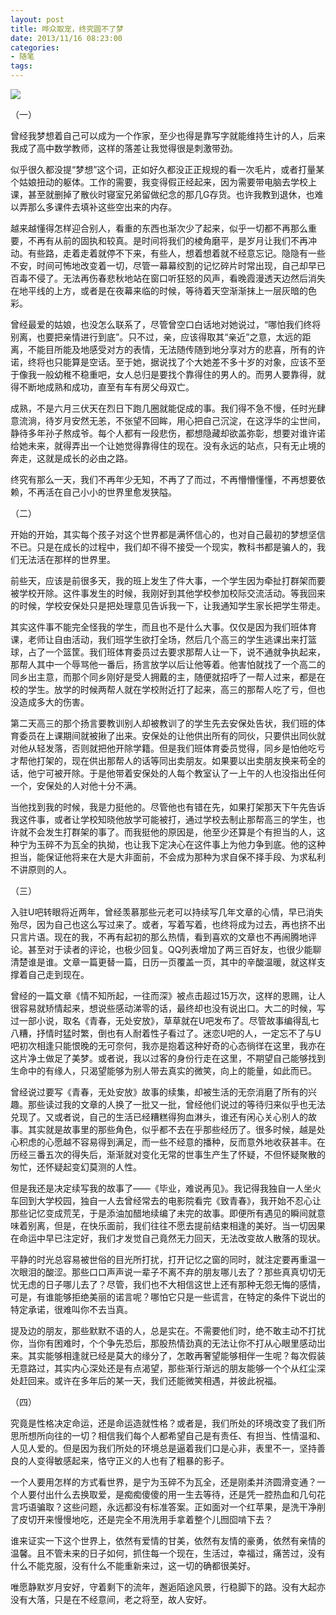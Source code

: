 ```yaml
---
layout: post
title: 哗众取宠，终究圆不了梦
date: 2013/11/16 08:23:00
categories: 
- 随笔
tags: 
---
```


![][1]

（一）

曾经我梦想着自己可以成为一个作家，至少也得是靠写字就能维持生计的人，后来我成了高中数学教师，这样的落差让我觉得很是刺激带劲。

似乎很久都没提“梦想”这个词，正如好久都没正正规规的看一次毛片，或者打量某个姑娘扭动的躯体。工作的需要，我变得假正经起来，因为需要带电脑去学校上课，甚至就删掉了散伙时寝室兄弟留做纪念的那几G存货。也许我教到退休，也难以弄那么多课件去填补这些空出来的内存。

越来越懂得怎样迎合别人，看重的东西也渐次少了起来，似乎一切都不再那么重要，不再有从前的固执和较真。是时间将我们的棱角磨平，是岁月让我们不再冲动。有些路，走着走着就停不下来，有些人，想着想着就不经意忘记。隐隐有一些不安，时间可怖地改变着一切，尽管一幕幕绞割的记忆碎片时常出现，自己却早已百毒不侵了。无法再伤春悲秋地站在窗口听狂怒的风声，看晚霞漫透天边然后消失在地平线的上方，或者是在夜幕来临的时候，等待着天空渐渐抹上一层灰暗的色彩。

曾经最爱的姑娘，也没怎么联系了，尽管曾空口白话地对她说过，“哪怕我们终将别离，也要把亲情进行到底”。只不过，亲，应该得取其“亲近”之意，太远的距离，不能目所能及地感受对方的表情，无法随传随到地分享对方的悲喜，所有的许诺，终将也只能算是空话。至于她，据说找了个大她差不多十岁的对象，应该不至于像我一般幼稚不稳重吧，女人总归是要找个靠得住的男人的。而男人要靠得，就得不断地成熟和成功，直至有车有房父母双亡。

成熟，不是六月三伏天在烈日下跑几圈就能促成的事。我们得不急不慢，任时光肆意流淌，待岁月安然无恙，不张望不回眸，用心把自己沉淀，在这浮华的尘世间，静待多年孙子熬成爷。每个人都有一段悲伤，都想隐藏却欲盖弥彰，想要对谁许诺给她未来，就得弄出一个让她觉得靠得住的现在。没有永远的站点，只有无止境的奔走，这就是成长的必由之路。

终究有那么一天，我们不再年少无知，不再了了而过，不再懵懵懂懂，不再想要依赖，不再活在自己小小的世界里愈发狭隘。

（二）

开始的开始，其实每个孩子对这个世界都是满怀信心的，也对自己最初的梦想坚信不已。只是在成长的过程中，我们却不得不接受一个现实，教科书都是骗人的，我们无法活在那样的世界里。

前些天，应该是前很多天，我的班上发生了件大事，一个学生因为牵扯打群架而要被学校开除。这件事发生的时候，我刚好到其他学校参加校际交流活动。等我回来的时候，学校安保处只是把处理意见告诉我一下，让我通知学生家长把学生带走。

其实这件事不能完全怪我的学生，而且也不是什么大事。仅仅是因为我们班体育课，老师让自由活动，我们班学生欲打全场，然后几个高三的学生逃课出来打篮球，占了一个篮筐。我们班体育委员过去要求那帮人让一下，说不通就争执起来，那帮人其中一个辱骂他一番后，扬言放学以后让他等着。他害怕就找了一个高二的同乡出主意，而那个同乡刚好是受人拥戴的主，随便就招呼了一帮人过来，都是在校的学生。放学的时候两帮人就在学校附近打了起来，高三的那帮人吃了亏，但也没造成多大的伤害。

第二天高三的那个扬言要教训别人却被教训了的学生先去安保处告状，我们班的体育委员在上课期间就被揪了出来。安保处的让他供出所有的同伙，只要供出同伙就对他从轻发落，否则就把他开除学籍。但是我们班体育委员觉得，同乡是怕他吃亏才帮他打架的，现在供出那帮人的话等同出卖朋友。如果要以出卖朋友换来苟全的话，他宁可被开除。于是他带着安保处的人每个教室认了一上午的人也没指出任何一个，安保处的人对他十分不满。

当他找到我的时候，我是力挺他的。尽管他也有错在先，如果打架那天下午先告诉我这件事，或者让学校知晓他放学可能被打，通过学校去制止那帮高三的学生，也许就不会发生打群架的事了。而我挺他的原因是，他至少还算是个有担当的人，这种宁为玉碎不为瓦全的执拗，也让我下定决心在这件事上为他力争到底。他的这种担当，能保证他将来在大是大非面前，不会成为那种为求自保不择手段、为求私利不讲原则的人。

（三）

入驻U吧转眼将近两年，曾经羡慕那些元老可以持续写几年文章的心情，早已消失殆尽，因为自己也这么写过来了。或者，写着写着，也终将成为过去，再也挤不出只言片语。现在的我，不再有起初的那么热情，看到喜欢的文章也不再闹腾地评论。甚至对于读者的评论，也极少回复。QQ列表增加了两三百好友，也很少能聊清楚谁是谁。文章一篇更替一篇，日历一页覆盖一页，其中的辛酸温暖，就这样支撑着自己走到现在。

曾经的一篇文章《情不知所起，一往而深》被点击超过15万次，这样的恩赐，让人很容易就矫情起来，想说些感动涕零的话，最终却也没有说出口。大二的时候，写过一部小说，取名《青春，无处安放》，草草就在U吧发布了。尽管故事编得乱七八糟，抒情时猛时繁，倒也有人耐着性子看过了。迷恋U吧的人，一定忘不了与U吧初次相逢只能恨晚的无可奈何，我亦是抱着这种好奇的心态徜徉在这里，我亦在这片净土做足了美梦。或者说，我以过客的身份行走在这里，不期望自己能够找到生命中的有缘人，只渴望能够为别人带去真实的微笑，向上的能量，如此而已。

曾经说过要写《青春，无处安放》故事的续集，却被生活的无奈消磨了所有的兴趣。那些读过我的文章的人换了一批又一批，曾经他们说过的等待归来似乎也无法兑现了。又或者说，自己的生活已经糟糕得狗血淋头，谁还有闲心关心别人的故事。其实就是故事里的那些角色，似乎都不去在乎那些经历了。很多时候，越是处心积虑的心愿越不容易得到满足，而一些不经意的播种，反而意外地收获甚丰。在历经三番五次的得失后，渐渐就对变化无常的世事生产生了怀疑，不但怀疑聚散的匆忙，还怀疑起变幻莫测的人性。

但是我还是决定续写我的故事了——《毕业，难说再见》。我记得我独自一人坐火车回到大学校园，独自一人去曾经常去的电影院看完《致青春》，我开始不忍心让那些记忆变成荒芜，于是添油加醋地续编了未完的故事。即便所有遇见的瞬间就意味着别离，但是，在快乐面前，我们往往不愿去提前结束相逢的美好。当一切因果在命运中早已注定好，我们才发觉自己竟然无力回天，无法改变故人散落的现状。

平静的时光总容易被世俗的目光所打扰，打开记忆之窗的同时，就注定要再重温一次眼泪的酸涩。那些口口声声说一辈子不离不弃的朋友哪儿去了？那些真真切切无忧无虑的日子哪儿去了？尽管，我们也不大相信这世上还有那种无怨无悔的感情，可是，有谁能够拒绝美丽的诺言呢？哪怕它只是一些谎言，在特定的条件下说岀的特定承诺，很难叫你不去当真。

提及边的朋友，那些默默不语的人，总是实在。不需要他们时，绝不敢主动不打扰你，当你有困难时，个个争先恐后，那股热情劲真的无法让你不打从心眼里感动岀来。其实能够相逢就已经是莫大的缘分了，怎敢再奢望能够相伴一生呢？每次假装无意路过，其实内心深处还是有点渴望，那些渐行渐远的朋友能够一个个从红尘深处赶回来。或许在多年后的某一天，我们还能微笑相遇，并彼此祝福。

（四）

究竟是性格决定命运，还是命运造就性格？或者是，我们所处的环境改变了我们所思所想所向往的一切？相信我们每个人都希望自己是有责任、有担当、性情温和、人见人爱的。但是因为我们所处的环境总是逼着我们口是心非，表里不一，坚持善良的人变得敏感起来，恪守正义的人也有了粗暴的影子。

一个人要用怎样的方式看世界，是宁为玉碎不为瓦全，还是刚柔并济圆滑变通？一个人要付出什么去换取爱，是痴痴傻傻的用一生去等待，还是凭一腔热血和几句花言巧语骗取？这些问题，永远都没有标准答案。正如面对一个红苹果，是洗干净削了皮切开来慢慢地吃，还是完全不用洗用手拿着整个儿囫囵啃下去？

谁来证实一下这个世界上，依然有爱情的甘美，依然有友情的豪勇，依然有亲情的温馨。且不管未来的日子如何，抓住每一个现在，生活过，幸福过，痛苦过，没有什么不能克服，没有什么不能重新来过，这一切的确都很美好。

唯愿静默岁月安好，守着剩下的流年，邂逅陌途风景，行稳脚下的路。没有大起亦没有大落，只是在不经意间，老之将至，故人安好。


[1]: http://ww2.sinaimg.cn/large/006tNc79gw1f5115sog3zj30e60am0tk
